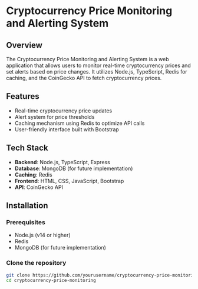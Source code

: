 # Cryptocurrency Price Monitoring and Alerting System

## Overview
The Cryptocurrency Price Monitoring and Alerting System is a web application that allows users to monitor real-time cryptocurrency prices and set alerts based on price changes. It utilizes Node.js, TypeScript, Redis for caching, and the CoinGecko API to fetch cryptocurrency prices.

## Features
- Real-time cryptocurrency price updates
- Alert system for price thresholds
- Caching mechanism using Redis to optimize API calls
- User-friendly interface built with Bootstrap

## Tech Stack
- **Backend**: Node.js, TypeScript, Express
- **Database**: MongoDB (for future implementation)
- **Caching**: Redis
- **Frontend**: HTML, CSS, JavaScript, Bootstrap
- **API**: CoinGecko API

## Installation

### Prerequisites
- Node.js (v14 or higher)
- Redis
- MongoDB (for future implementation)

### Clone the repository
```bash
git clone https://github.com/yourusername/cryptocurrency-price-monitoring.git
cd cryptocurrency-price-monitoring
